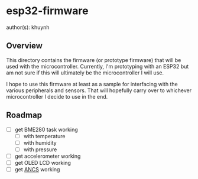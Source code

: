 # esp32-firmware
author(s): khuynh

## Overview

This directory contains the firmware (or prototype firmware) that will be used
with the microcontroller. Currently, I'm prototyping with an ESP32 but am not
sure if this will ultimately be the microcontroller I will use.

I hope to use this firmware at least as a sample for interfacing with the
various peripherals and sensors. That will hopefully carry over to whichever
microcontroller I decide to use in the end.

## Roadmap

* [ ] get BME280 task working
    * [ ] with temperature
    * [ ] with humidity
    * [ ] with pressure
* [ ] get accelerometer working
* [ ] get OLED LCD working
* [ ] get [ANCS](https://developer.apple.com/library/archive/documentation/CoreBluetooth/Reference/AppleNotificationCenterServiceSpecification/Introduction/Introduction.html) working